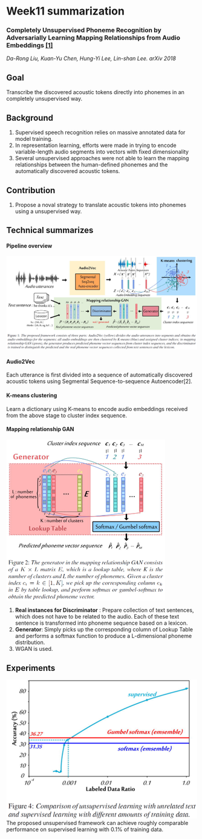# Week11 summarization
### Completely Unsupervised Phoneme Recognition by Adversarially Learning Mapping Relationships from Audio Embeddings [[1]](https://arxiv.org/pdf/1804.00316.pdf)
*Da-Rong Liu, Kuan-Yu Chen, Hung-Yi Lee, Lin-shan Lee. arXiv 2018*
## Goal
Transcribe the discovered acoustic tokens directly into phonemes in an completely unsupervised way.

## Background
1. Supervised speech recognition relies on massive annotated data for model training.
2. In representation learning, efforts were made in trying to encode variable-length audio segments into vectors with fixed dimensionality
3. Several unsupervised approaches were not able to learn the mapping relationships between the human-defined phonemes and the automatically discovered acoustic tokens.

## Contribution
1. Propose a noval strategy to translate acoustic tokens into phonemes using a unsupervised way.

## Technical summarizes
#### Pipeline overview 
<img src="https://github.com/thtang/aMMAI2018-paper-summary/blob/master/Completely%20Unsupervised%20Phoneme%20Recognition%20by%20Adversarially%20Learning%20Mapping/images/f1.png">

#### Audio2Vec
Each utterance is first divided into a sequence of automatically discovered acoustic tokens using Segmental Sequence-to-sequence Autoencoder[2].

#### K-means clustering
Learn a dictionary using K-means to encode audio embeddings received from the above stage to cluster index sequence.
#### Mapping relationship GAN
<img src="https://github.com/thtang/aMMAI2018-paper-summary/blob/master/Completely%20Unsupervised%20Phoneme%20Recognition%20by%20Adversarially%20Learning%20Mapping/images/f2.png" width="420">

1. **Real instances for Discriminator** : Prepare collection of text sentences, which does not have to be related to the audio. Each of these text sentence is transformed into phoneme sequence based on a lexicon.
2. **Generator**: Simply picks up the corresponding column of Lookup Table and performs a softmax function to produce a L-dimensional phoneme distribution.
3. WGAN is used.

## Experiments
<img src="https://github.com/thtang/aMMAI2018-paper-summary/blob/master/Completely%20Unsupervised%20Phoneme%20Recognition%20by%20Adversarially%20Learning%20Mapping/images/f3.png" width="520">
The proposed unsupervised framework can achieve roughly comparable performance on supervised learning with 0.1% of training data.
